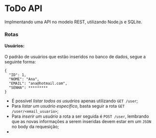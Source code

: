 # ToDo API

Implmentando uma API no modelo REST, utilizando Node.js e SQLite.

### Rotas

#### Usuários:
O padrão de usuários que estão inseridos no banco de dados, segue a seguinte forma:
```
{
  "ID": 1,
  "NOME": "Ana",
  "EMAIL": "ana@hotmail.com",
  "SENHA": *********
}
```

- É possível *listar todos os usuários* apenas utilizando ```GET /user```;
- Para *listar um usuário específico*, basta seguir a rota ```GET /user/<email_usuario>```;
- Para *inserir um usuário* a rota a ser seguida é ```POST /user```, lembrando que as novas informações a serem inseridas devem estar em um ```JSON``` no body da requesição;
-  


